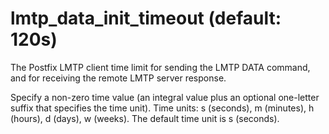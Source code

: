 # lmtp_data_init_timeout (default: 120s)

The Postfix LMTP client time limit for sending the LMTP DATA command,
and
for receiving the remote LMTP server response.



 Specify a non-zero time value (an integral value plus an optional
one-letter suffix that specifies the time unit). Time units: s
(seconds), m (minutes), h (hours), d (days), w (weeks).
The default time unit is s (seconds). 


